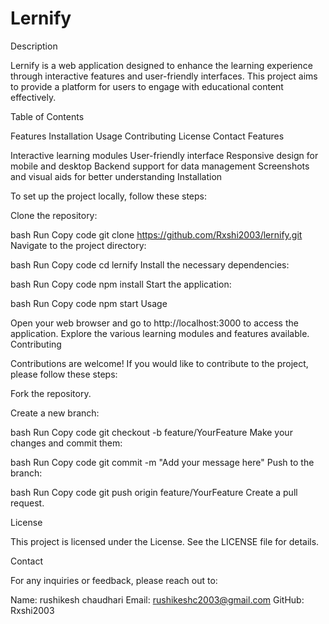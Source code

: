 # Lernify
Description

Lernify is a web application designed to enhance the learning experience through interactive features and user-friendly interfaces. This project aims to provide a platform for users to engage with educational content effectively.

Table of Contents

Features
Installation
Usage
Contributing
License
Contact
Features

Interactive learning modules
User-friendly interface
Responsive design for mobile and desktop
Backend support for data management
Screenshots and visual aids for better understanding
Installation

To set up the project locally, follow these steps:

Clone the repository:

bash
Run
Copy code
git clone https://github.com/Rxshi2003/lernify.git
Navigate to the project directory:

bash
Run
Copy code
cd lernify
Install the necessary dependencies:

bash
Run
Copy code
npm install
Start the application:

bash
Run
Copy code
npm start
Usage

Open your web browser and go to http://localhost:3000 to access the application.
Explore the various learning modules and features available.
Contributing

Contributions are welcome! If you would like to contribute to the project, please follow these steps:

Fork the repository.

Create a new branch:

bash
Run
Copy code
git checkout -b feature/YourFeature
Make your changes and commit them:

bash
Run
Copy code
git commit -m "Add your message here"
Push to the branch:

bash
Run
Copy code
git push origin feature/YourFeature
Create a pull request.

License

This project is licensed under the License. See the LICENSE file for details.

Contact

For any inquiries or feedback, please reach out to:

Name: rushikesh chaudhari
Email: rushikeshc2003@gmail.com
GitHub: Rxshi2003
